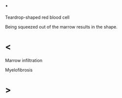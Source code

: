 # .

Teardrop-shaped red blood cell

Being squeezed out of the marrow results in the shape.

# <

Marrow infiltration

Myelofibrosis

# >
